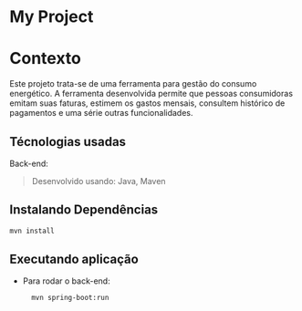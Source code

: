 # My Project

# Contexto
Este projeto trata-se de uma ferramenta para gestão do consumo energético. A ferramenta desenvolvida permite que pessoas consumidoras emitam suas faturas, estimem os gastos mensais, consultem histórico de pagamentos e uma série outras funcionalidades.

## Técnologias usadas

Back-end:
> Desenvolvido usando: Java, Maven

## Instalando Dependências
 
```bash
mvn install
``` 
## Executando aplicação

* Para rodar o back-end:

  ```
    mvn spring-boot:run
  ```
